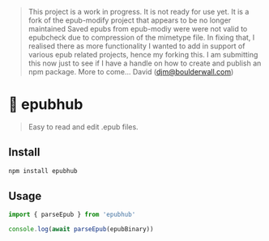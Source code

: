 > This project is a work in progress. It is not ready for use yet.
> It is a fork of the epub-modify project that appears to be no longer maintained
> Saved epubs from epub-modiy were were not valid to epubcheck due to
> compression of the mimetype file. In fixing that, I realised there as more
> functionality I wanted to add in support of various epub related projects,
> hence my forking this. I am submitting this now just to see if I have a handle on
> how to create and publish an npm package. More to come...
> David (djm@boulderwall.com)


# 📖 epubhub

> Easy to read and edit .epub files.

## Install

```bash
npm install epubhub
```

## Usage

```js
import { parseEpub } from 'epubhub'

console.log(await parseEpub(epubBinary))
```
